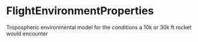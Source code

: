 # FlightEnvironmentProperties
Tropospheric environmental model for the conditions a 10k or 30k ft rocket would encounter
